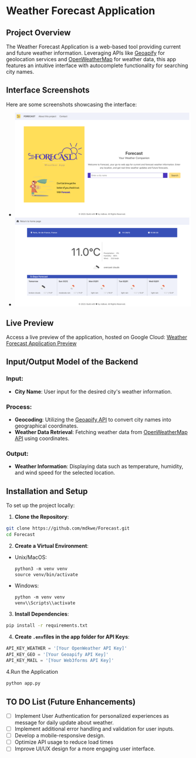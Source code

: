 # Weather Forecast Application

## Project Overview
The Weather Forecast Application is a web-based tool providing current and future weather information. Leveraging APIs like [Geoapify](https://www.geoapify.com/) for geolocation services and [OpenWeatherMap](https://openweathermap.org/api) for weather data, this app features an intuitive interface with autocomplete functionality for searching city names.

## Interface Screenshots

Here are some screenshots showcasing the interface:

- ![Forecast. Home page.](static/img/html/Forecast_Home.png)
- ![Forecast. Search page example.](static/img/html/Forecast_Search.png)

## Live Preview

Access a live preview of the application, hosted on Google Cloud: [Weather Forecast Application Preview](URL_TO_GOOGLE_CLOUD_PREVIEW)

## Input/Output Model of the Backend

### Input:
- **City Name**: User input for the desired city's weather information.

### Process:
- **Geocoding**: Utilizing the [Geoapify API](https://www.geoapify.com/) to convert city names into geographical coordinates.
- **Weather Data Retrieval**: Fetching weather data from [OpenWeatherMap API](https://openweathermap.org/api) using coordinates.

### Output:
- **Weather Information**: Displaying data such as temperature, humidity, and wind speed for the selected location.

## Installation and Setup

To set up the project locally:

1. **Clone the Repository**:
```bash
git clone https://github.com/mdkwe/Forecast.git
cd Forecast
```

2. **Create a Virtual Environment**:
- Unix/MacOS:
  ```
  python3 -m venv venv
  source venv/bin/activate
  ```
- Windows:
  ```
  python -m venv venv
  venv\\Scripts\\activate
  ```

3. **Install Dependencies**:
```bash
pip install -r requirements.txt
```

4. **Create `.env`files in the app folder for API Keys**:
```python
API_KEY_WEATHER = '[Your OpenWeather API Key]'
API_KEY_GEO = '[Your Geoapify API Key]'
API_KEY_MAIL = '[Your Web3forms API Key]'
```

4.Run the Application
```bash
python app.py
```

## TO DO List (Future Enhancements)

- [ ] Implement User Authentication for personalized experiences as message for daily update about weather.
- [ ] Implement additional error handling and validation for user inputs.
- [ ] Develop a mobile-responsive design.
- [ ] Optimize API usage to reduce load times
- [ ] Improve UI/UX design for a more engaging user interface.
